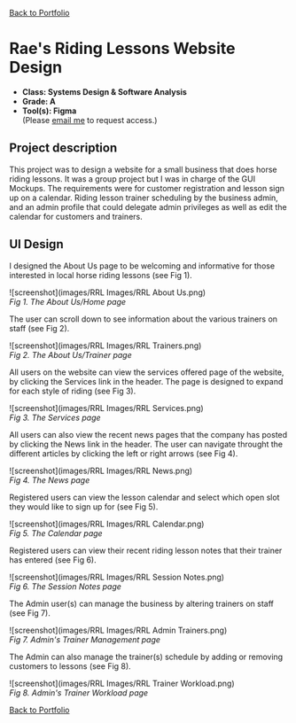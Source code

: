 [Back to Portfolio](./)

Rae's Riding Lessons Website Design
===============

-   **Class: Systems Design & Software Analysis** 
-   **Grade: A** 
-   **Tool(s): Figma**  
    (Please [email me](mailto:rbsquires@csustudent.net?subject=GitHub%20Access) to request access.)

## Project description

This project was to design a website for a small business that does horse riding lessons. It was a group project but I was in charge of the GUI Mockups. The requirements were for customer registration and lesson sign up on a calendar. Riding lesson trainer scheduling by the business admin, and an admin profile that could delegate admin privileges as well as edit the calendar for customers and trainers.

## UI Design

I designed the About Us page to be welcoming and informative for those interested in local horse riding lessons (see Fig 1).

![screenshot](images/RRL Images/RRL About Us.png)  
*Fig 1. The About Us/Home page*

The user can scroll down to see information about the various trainers on staff (see Fig 2).

![screenshot](images/RRL Images/RRL Trainers.png)  
*Fig 2. The About Us/Trainer page*

All users on the website can view the services offered page of the website, by clicking the Services link in the header. The page is designed to expand for each style of riding (see Fig 3).

![screenshot](images/RRL Images/RRL Services.png)  
*Fig 3. The Services page*

All users can also view the recent news pages that the company has posted by clicking the News link in the header. The user can navigate throught the different articles by clicking the left or right arrows (see Fig 4).

![screenshot](images/RRL Images/RRL News.png)  
*Fig 4. The News page*

Registered users can view the lesson calendar and select which open slot they would like to sign up for (see Fig 5).

![screenshot](images/RRL Images/RRL Calendar.png)  
*Fig 5. The Calendar page*

Registered users can view their recent riding lesson notes that their trainer has entered (see Fig 6).

![screenshot](images/RRL Images/RRL Session Notes.png)  
*Fig 6. The Session Notes page*

The Admin user(s) can manage the business by altering trainers on staff (see Fig 7).

![screenshot](images/RRL Images/RRL Admin Trainers.png)  
*Fig 7. Admin's Trainer Management page*

The Admin can also manage the trainer(s) schedule by adding or removing customers to lessons (see Fig 8).

![screenshot](images/RRL Images/RRL Trainer Workload.png)  
*Fig 8. Admin's Trainer Workload page*

[Back to Portfolio](./)
